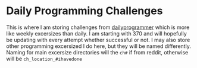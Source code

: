 # Daily Programming Challenges
This is where I am storing challenges from [dailyprogrammer](https://www.reddit.com/r/dailyprogrammer/) which is more like weekly excersizes than daily. I am starting with 370 and will hopefully be updating with every attempt whether successful or not. I may also store other programming excersized I do here, but they will be named differently. Naming for main excersize directories will the `ch#` if from reddit, otherwise will be `ch_location_#ihavedone`
